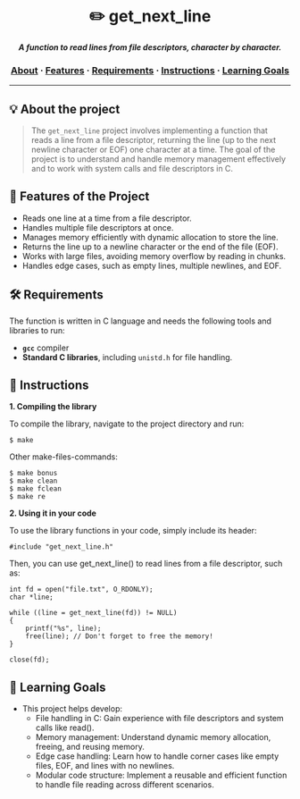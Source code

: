 <h1 align="center">
	✏️ get_next_line
</h1>

<p align="center">
	<b><i>A function to read lines from file descriptors, character by character.</i></b><br>
</p>

<h3 align="center">
		<a href="#-about-the-project">About</a>
		<span> · </span>
		<a href="#-features-of-the-project">Features</a>
		<span> · </span>
		<a href="#-requirements">Requirements</a>
		<span> · </span>
		<a href="#-instructions">Instructions</a>
		<span> · </span>
		<a href="#-learning-goals">Learning Goals</a>
</h3>

---

## 💡 About the project

> The `get_next_line` project involves implementing a function that reads a line from a file descriptor, returning the line (up to the next newline character or EOF) one character at a time. The goal of the project is to understand and handle memory management effectively and to work with system calls and file descriptors in C.

## 🌟 Features of the Project

- Reads one line at a time from a file descriptor.
- Handles multiple file descriptors at once.
- Manages memory efficiently with dynamic allocation to store the line.
- Returns the line up to a newline character or the end of the file (EOF).
- Works with large files, avoiding memory overflow by reading in chunks.
- Handles edge cases, such as empty lines, multiple newlines, and EOF.

## 🛠️ Requirements

The function is written in C language and needs the following tools and libraries to run:
- **`gcc`** compiler
- **Standard C libraries**, including `unistd.h` for file handling.

## 🔧 Instructions

**1. Compiling the library**

To compile the library, navigate to the project directory and run:

```shell
$ make
```

Other make-files-commands:
```shell
$ make bonus
$ make clean
$ make fclean
$ make re
```
**2. Using it in your code**

To use the library functions in your code, simply include its header:

```
#include "get_next_line.h"
```

Then, you can use get_next_line() to read lines from a file descriptor, such as:

```
int fd = open("file.txt", O_RDONLY);
char *line;

while ((line = get_next_line(fd)) != NULL)
{
    printf("%s", line);
    free(line); // Don't forget to free the memory!
}

close(fd);
```

## 🎯 Learning Goals
- This project helps develop:
	- File handling in C: Gain experience with file descriptors and system calls like read().
	- Memory management: Understand dynamic memory allocation, freeing, and reusing memory.
	- Edge case handling: Learn how to handle corner cases like empty files, EOF, and lines with no newlines.
	- Modular code structure: Implement a reusable and efficient function to handle file reading across different scenarios.
